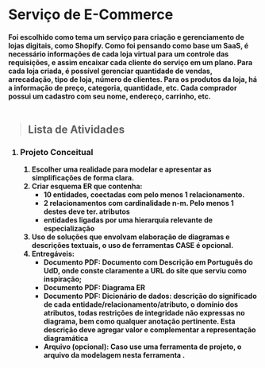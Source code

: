 <h1>
    Serviço de E-Commerce
<h4> 
    Foi escolhido como tema um serviço para criação e gerenciamento de lojas digitais, como Shopify. Como foi pensando como base um SaaS, é necessário informações de cada loja virtual para um controle das requisições, e assim encaixar cada cliente do serviço em um plano. Para cada loja criada, é possível gerenciar quantidade de vendas, arrecadação, tipo de loja, número de clientes. Para os produtos da loja, há a informação de preço, categoria, quantidade, etc. Cada comprador possui um cadastro com seu nome, endereço, carrinho, etc.
    <br>
    <br>
    


>   <h2> Lista de Atividades
 1. ### Projeto Conceitual  
    1. Escolher uma realidade para modelar e apresentar as simplificações de forma clara.  
    2. Criar esquema ER que contenha:  
       - 10 entidades, coectadas com pelo menos 1 relacionamento.
       - 2 relacionamentos com cardinalidade n-m. Pelo menos 1 destes deve ter. atributos
       - entidades ligadas por uma hierarquia **relevante** de especialização
    3. Uso de soluções que envolvam elaboração de diagramas e descrições textuais, o uso de ferramentas CASE é opcional.
    4. Entregáveis:
       - Documento PDF: Documento com Descrição em Português do UdD, onde conste claramente a URL do site que serviu como inspiração;
       - Documento PDF: Diagrama ER 
       - Documento PDF: Dicionário de dados: descrição do significado de cada entidade/relacionamento/atributo, o domínio dos atributos, todas restrições de integridade não expressas no diagrama, bem como qualquer anotação pertinente. Esta descrição deve agregar valor e complementar a representação diagramática
       - Arquivo (opcional): Caso use uma ferramenta de projeto, o arquivo da modelagem nesta ferramenta
. 